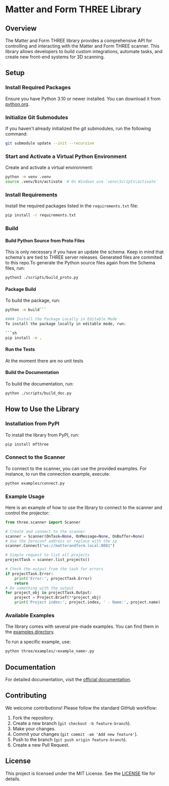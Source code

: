# Matter and Form THREE Library

## Overview
The Matter and Form THREE library provides a comprehensive API for controlling and interacting with the Matter and Form THREE scanner. This library allows developers to build custom integrations, automate tasks, and create new front-end systems for 3D scanning.

## Setup

### Install Required Packages
Ensure you have Python 3.10 or newer installed. You can download it from [python.org](https://www.python.org).

### Initialize Git Submodules
If you haven't already initialized the git submodules, run the following command:

```sh
git submodule update --init --recursive
```

### Start and Activate a Virtual Python Environment
Create and activate a virtual environment:

```sh
python -m venv .venv
source .venv/bin/activate  # On Windows use `venv\Scripts\activate`
```

### Install Requirements
Install the required packages listed in the `requirements.txt` file:

```sh
pip install -r requirements.txt
```

### Build

#### Build Python Source from Proto Files
This is only necessary if you have an update the schema. Keep in mind that schema's are tied to THREE server releases. Generated files are commited to this repo.To generate the Python source files again from the Schema files, run:

```sh
python3 ./scripts/build_proto.py
```

#### Package Build
To build the package, run:

```sh
python -m build```

#### Install the Package Locally in Editable Mode
To install the package locally in editable mode, run:

```sh
pip install -e .
```

#### Run the Tests
At the moment there are no unit tests

#### Build the Documentation
To build the documentation, run:

```sh
python ./scripts/build_doc.py
```

## How to Use the Library

### Installation from PyPI
To install the library from PyPI, run:

```sh
pip install mfthree
```

### Connect to the Scanner
To connect to the scanner, you can use the provided examples. For instance, to run the connection example, execute:

```sh
python examples/connect.py
```

### Example Usage
Here is an example of how to use the library to connect to the scanner and control the projector:

```python
from three.scanner import Scanner

# Create and connect to the scanner
scanner = Scanner(OnTask=None, OnMessage=None, OnBuffer=None)
# Use the Zeroconf address or replace with the ip
scanner.Connect("ws://matterandform.local:8081")

# Simple request to list all projects
projectTask = scanner.list_projects()

# Check the output from the task for errors
if projectTask.Error:
    print('Error:', projectTask.Error)
    return
# Do something with the output
for project_obj in projectTask.Output:
    project = Project.Brief(**project_obj)
    print('Project index:', project.index, ' - Name:', project.name)
```

### Available Examples
The library comes with several pre-made examples. You can find them in the [examples directory](https://github.com/Matter-and-Form/three-python-library/tree/develop/three/examples).

To run a specific example, use:

```sh
python three/examples/<example_name>.py
```

## Documentation
For detailed documentation, visit the [official documentation](https://matter-and-form.github.io/three-python-library/three/scanner.html).

## Contributing
We welcome contributions! Please follow the standard GitHub workflow:

1. Fork the repository.
2. Create a new branch (`git checkout -b feature-branch`).
3. Make your changes.
4. Commit your changes (`git commit -am 'Add new feature'`).
5. Push to the branch (`git push origin feature-branch`).
6. Create a new Pull Request.

## License
This project is licensed under the MIT License. See the [LICENSE](LICENSE) file for details.
